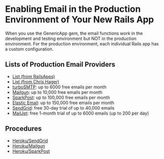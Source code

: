 # Enabling Email in the Production Environment of Your New Rails App

When you use the GenericApp gem, the email functions work in the development and testing environment but NOT in the production environment.  For the production environment, each individual Rails app has a custom configuration.

## Lists of Production Email Providers
  * [List (from RailsApps)](http://railsapps.github.io/rails-send-email.html)
  * [List (from Chris Hager)](https://www.metachris.com/2016/03/free-transactional-email-services-the-best-alternatives-to-mandrill/)
  * [turboSMTP](http://www.serversmtp.com/): up to 6000 free emails per month
  * [Mailgun](http://www.mailgun.com/): up to 10,000 free emails per month
  * [SparkPost](https://www.sparkpost.com/): up to 100,000 free emails per month
  * [Elastic Email](https://elasticemail.com/): up to 150,000 free emails per month
  * [SendGrid](http://sendgrid.com/): free 30-day trial of up to 40,000 emails
  * [MailJet](https://www.mailjet.com/): free 1-month trial of up to 6000 emails (up to 200 per day)
  
## Procedures
* [Heroku/SendGrid](https://gist.github.com/jhsu802701/a7ac8d4ccdc5d993a61a9de293f104df)
* [Heroku/Mailgun](https://gist.github.com/jhsu802701/e19a6250348217ea9e4bb4120b5fe8dd)
* [Heroku/SparkPost](https://gist.github.com/jhsu802701/c6c51d1e3d41fff7eefe9115e292362e)
